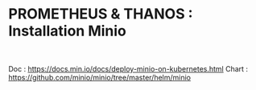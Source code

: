 

# PROMETHEUS & THANOS : Installation Minio


<br>

Doc : https://docs.min.io/docs/deploy-minio-on-kubernetes.html
Chart : https://github.com/minio/minio/tree/master/helm/minio
